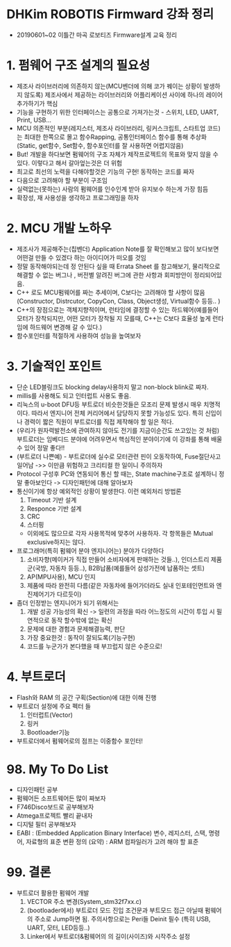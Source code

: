 # DHKim ROBOTIS Firmward 강좌 정리
 * 20190601~02 이틀간 마곡 로보티즈 Firmware설계 교육 정리
# 1. 펌웨어 구조 설계의 필요성
 * 제조사 라이브러리에 의존하지 않는(MCU벤더에 의해 코가 꿰이는 상황이 발생하지 않도록) 제조사에서 제공하는 라이브러리와 어플리케이션 사이에 하나의 레이어 추가하기가 핵심
 * 기능을 구현하기 위한 인터페이스는 공통으로 가져가는것 - 스위치, LED, UART, Print, USB...
 * MCU 의존적인 부분(레지스터, 제조사 라이브러리, 링커스크립트, 스타트업 코드)는 최대한 한쪽으로 몰고 함수Rapping, 공통인터페이스 함수를 통해 추상화 (Static, get함수, Set함수, 함수포인터를 잘 사용하면 어렵지않음)
 * But! 개발을 하다보면 펌웨어의 구조 자체가 제작프로젝트의 목표와 맞지 않을 수 있다. 이렇다고 해서 갈아엎는것은 더 위험
 * 최고로 최선의 노력을 다해야할것은 기능의 구현! 동작하는 코드를 짜자
 * 다음으로 고려해야 할 부분이 구조임
 * 실력없는(못하는) 사람의 펌웨어를 인수인계 받아 유지보수 하는게 가장 힘듬
 * 확장성, 재 사용성을 생각하고 프로그래밍을 하자
# 2. MCU 개발 노하우
 * 제조사가 제공해주는(칩벤더) Application Note를 잘 확인해보고 많이 보다보면 어떤걸 만들 수 있겠다 하는 아이디어가 떠오를 것임
 * 정말 동작해야되는데 정 안된다 싶을 때 Errata Sheet 를 참고해보기, 물리적으로 해결할 수 없는 버그나 , 버전별 알려진 버그에 관한 사항과 회피방안이 정리되어있음.
 * C++ 로도 MCU펌웨어를 짜는 추세이며, C보다는 고려해야 할 사항이 많음(Constructor, Distrcutor, CopyCon, Class, Object생성, Virtual함수 등등.. )
 * C++의 장점으로는 객체지향적이며, 런타임에 결정할 수 있는 하드웨어(예를들어 모터가 장착되지만, 어떤 모터가 장착될 지 모를때, C++는 C보다 효율성 높게 런타임에 하드웨어 변경해 갈 수 있다.)
 * 함수포인터를 적절하게 사용하여 성능을 높여보자
# 3. 기술적인 포인트
 * 단순 LED블링크도 blocking delay사용하지 말고 non-block blink로 짜자.
 * millis를 사용해도 되고 인터럽트 사용도 좋음.
 * 리눅스의 u-boot DFU등 부트로더 비슷한것들은 모조리 문제 발생시 매우 치명적이다. 따라서 엔지니어 전체 커리어에서 담당하지 못할 가능성도 있다. 특히 신입이나 경력이 짧은 직원이 부트로더를 직접 제작해야 할 일은 적다.
 * (우리가 원자력발전소에 관여하지 않아도 전기를 지금이순간도 쓰고있는 것 처럼) 부트로더는 임베디드 분야에 어려우면서 핵심적인 분야이기에 이 강좌를 통해 배울수 있어 정말 좋다!!
 * (부트로더 나쁜예) - 부트로더에 실수로 모터관련 핀이 오동작하여, Fuse절단사고 일어남 ->> 이만큼 위험하고 크리티컬 한 일이니 주의하자
 * Protocol 구성후 PC와 연동되어 통신 할 때는, State machine구조로 설계하니 정말 좋아보인다 -> 디자인패턴에 대해 알아보자
 * 통신이기에 항상 예외적인 상황이 발생한다. 이런 예외처리 방법론
   1. Timeout 기반 설계
   2. Responce 기반 설계
   3. CRC
   4. 스터핑
    * 이외에도 많으므로 각자 사용목적에 맞추어 사용하자. 각 항목들은 Mutual exclusive하지는 않다.
 * 프로그래머(특히 펌웨어 분야 엔지니어는) 분야가 다양하다 
   1. 소비자향(메이커가 직접 만들어 소비자에게 판매하는 것들..), 인더스트리 제품군(국방, 자동차 등등..), B2B납품(예를들어 삼성가전에 납품하는 셋트)
   2. AP(MPU사용), MCU 인지
   3. 제품에 따라 완전히 다름(같은 자동차에 들어가더라도 실내 인포테인먼트와 엔진제어기가 다르듯이)
 * 좀더 인정받는 엔지니어가 되기 위해서는 
   1. 개발 성공 가능성의 확신 -> 일련의 과정을 따라 어느정도의 시간이 투입 시 필연적으로 동작 할수밖에 없는 확신
   2. 문제에 대한 경험과 문제해결능력, 판단
   3. 가장 중요한것 : 동작이 잘되도록(기능구현)
   4. 코드를 누군가가 본다했을 때 부끄럽지 않은 수준으로!


# 4.  부트로더
 * Flash와 RAM 의 공간 구획(Section)에 대한 이해 진행
 * 부트로더 설정에 주요 펙터 들
   1. 인터럽트(Vector)
   2. 링커
   3. Bootloader기능
 * 부트로더에서 펌웨어로의 점프는 이중함수 포인터!

# 98. My To Do List
  * 디자인패턴 공부
  * 펌웨어든 소프트웨어든 많이 짜보자
  * F746Disco보드로 공부해보자
  * Atmega프로젝트 빨리 끝내자
  * 디지털 필터 공부해보자
  * EABI : (Embedded Application Binary Interface) 변수, 레지스터, 스택, 명령어, 자료형의 표준 변환 정의  (요약) : ARM 컴파일러가 고려 해야 할 표준
# 99. 결론 
  * 부트로더 활용한 펌웨어 개발
    1. VECTOR 주소 변경(System_stm32f7xx.c)
    2. (bootloader에서) 부트로더 모드 진입 조건문과 부트모드 접근 아닐때 펌웨어의 주소로 Jump하면 됨. 주의사항으로는 Peri들 Deinit 필수 (특히 USB, UART, 모터, LED등등..)
    3. Linker에서 부트로더&펌웨어의 의 길이(사이즈)와 시작주소 설정